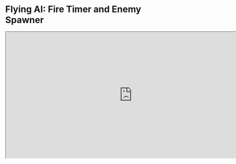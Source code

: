 # Flying AI: Fire Timer and Enemy Spawner

<p><iframe title="YouTube video player" src="https://www.youtube.com/embed/jgttwxA96WY?si=pnnwoVjMWexh5gaL" width="800" height="400" allowfullscreen="allowfullscreen" allow="accelerometer; autoplay; clipboard-write; encrypted-media; gyroscope; picture-in-picture; web-share"></iframe></p>
